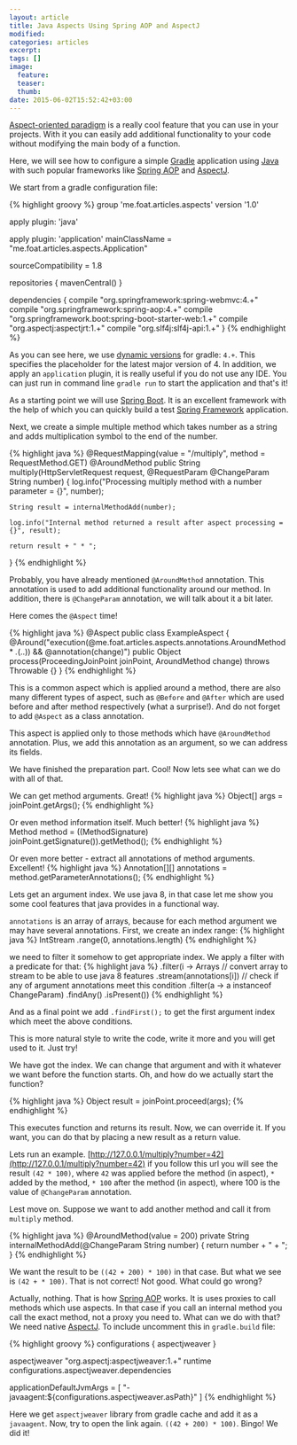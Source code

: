 ```yaml
---
layout: article
title: Java Aspects Using Spring AOP and AspectJ
modified:
categories: articles
excerpt:
tags: []
image:
  feature:
  teaser:
  thumb:
date: 2015-06-02T15:52:42+03:00
---
```


[Aspect-oriented paradigm] is a really cool feature that you can use in your projects. With it you can easily add additional functionality to your code without modifying the main body of a function.

Here, we will see how to configure a simple [Gradle] application using [Java] with such popular frameworks like [Spring AOP] and [AspectJ].

We start from a gradle configuration file:

{% highlight groovy %}
group 'me.foat.articles.aspects'
version '1.0'

apply plugin: 'java'

apply plugin: 'application'
mainClassName = "me.foat.articles.aspects.Application"

sourceCompatibility = 1.8

repositories {
    mavenCentral()
}

dependencies {
    compile "org.springframework:spring-webmvc:4.+"
    compile "org.springframework:spring-aop:4.+"
    compile "org.springframework.boot:spring-boot-starter-web:1.+"
    compile "org.aspectj:aspectjrt:1.+"
    compile "org.slf4j:slf4j-api:1.+"
}
{% endhighlight %}

As you can see here, we use [dynamic versions] for gradle: ```4.+```. This specifies the placeholder for the latest major version of 4. In addition, we apply an ```application``` plugin, it is really useful if you do not use any IDE. You can just run in command line ```gradle run``` to start the application and that's it!

As a starting point we will use [Spring Boot]. It is an excellent framework with the help of which you can quickly build a test [Spring Framework] application.

Next, we create a simple multiple method which takes number as a string and adds multiplication symbol to the end of the number.

{% highlight java %}
@RequestMapping(value = "/multiply", method = RequestMethod.GET)
@AroundMethod
public String multiply(HttpServletRequest request, @RequestParam @ChangeParam String number) {
    log.info("Processing multiply method with a number parameter = {}", number);

    String result = internalMethodAdd(number);

    log.info("Internal method returned a result after aspect processing = {}", result);

    return result + " * ";
}
{% endhighlight %}

Probably, you have already mentioned ```@AroundMethod``` annotation. This annotation is used to add additional functionality around our method. In addition, there is ```@ChangeParam``` annotation, we will talk about it a bit later.

Here comes the ```@Aspect``` time!

{% highlight java %}
@Aspect
public class ExampleAspect {
    @Around("execution(@me.foat.articles.aspects.annotations.AroundMethod * *.*(..)) && @annotation(change)")
    public Object process(ProceedingJoinPoint joinPoint, AroundMethod change) throws Throwable {}
}
{% endhighlight %}

This is a common aspect which is applied around a method, there are also many different types of aspect, such as
```@Before``` and ```@After``` which are used before and after method respectively (what a surprise!). And do not forget to add ```@Aspect``` as a class annotation.

This aspect is applied only to those methods which have ```@AroundMethod``` annotation. Plus, we add this annotation as an argument, so we can address its fields.

We have finished the preparation part. Cool! Now lets see what can we do with all of that.

We can get method arguments. Great!
{% highlight java %}
Object[] args = joinPoint.getArgs();
{% endhighlight %}

Or even method information itself. Much better!
{% highlight java %}
Method method = ((MethodSignature) joinPoint.getSignature()).getMethod();
{% endhighlight %}

Or even more better - extract all annotations of method arguments. Excellent!
{% highlight java %}
Annotation[][] annotations = method.getParameterAnnotations();
{% endhighlight %}

Lets get an argument index. We use java 8, in that case let me show you some cool features that java provides in a functional way.

```annotations``` is an array of arrays, because for each method argument we may have several annotations.
First, we create an index range:
{% highlight java %}
IntStream
    .range(0, annotations.length)
{% endhighlight %}

we need to filter it somehow to get appropriate index. We apply a filter with a predicate for that:
{% highlight java %}
.filter(i ->
        Arrays
        	// convert array to stream to be able to use java 8 features
                .stream(annotations[i])
                // check if any of argument annotations meet this condition
                .filter(a -> a instanceof ChangeParam)
                .findAny()
                .isPresent()) 
{% endhighlight %}

And as a final point we add ```.findFirst();``` to get the first argument index which meet the above conditions.

This is more natural style to write the code, write it more and you will get used to it. Just try!

We have got the index. We can change that argument and with it whatever we want before the function starts. Oh, and how do we actually start the function?

{% highlight java %}
Object result = joinPoint.proceed(args);
{% endhighlight %}

This executes function and returns its result. Now, we can override it. If you want, you can do that by placing a new result as a return value.

Lets run an example. [http://127.0.0.1/multiply?number=42](http://127.0.0.1/multiply?number=42) if you follow this url you will see the result ```(42 * 100)```, where `42` was applied before the method (in aspect), `*` added by the method, `* 100` after the method (in aspect), where 100 is the value of ```@ChangeParam``` annotation.

Lest move on. Suppose we want to add another method and call it from ```multiply``` method.

{% highlight java %}
@AroundMethod(value = 200)
private String internalMethodAdd(@ChangeParam String number) { return number + " + "; }
{% endhighlight %}

We want the result to be ```((42 + 200) * 100)``` in that case. But what we see is ```(42 + * 100)```. That is not correct! Not good. What could go wrong?

Actually, nothing. That is how [Spring AOP] works. It is uses proxies to call methods which use aspects. In that case if you call an internal method you call the exact method, not a proxy you need to. What can we do with that? We need native [AspectJ].
To include uncomment this in ```gradle.build``` file:

{% highlight groovy %}
configurations {
    aspectjweaver
}

aspectjweaver "org.aspectj:aspectjweaver:1.+"
runtime configurations.aspectjweaver.dependencies

applicationDefaultJvmArgs = [
        "-javaagent:${configurations.aspectjweaver.asPath}"
]
{% endhighlight %}

Here we get ```aspectjweaver``` library from gradle cache and add it as a ```javaagent```. Now, try to open the link again.
```((42 + 200) * 100)```. Bingo! We did it!

[Aspect-oriented paradigm]: http://en.wikipedia.org/wiki/Aspect-oriented_programming
[Gradle]: https://gradle.org
[Java]: http://www.oracle.com/technetwork/java/javase/downloads/index.html
[Spring AOP]: http://docs.spring.io/spring/docs/current/spring-framework-reference/html/aop.html
[AspectJ]: https://eclipse.org/aspectj/
[Spring Boot]: http://projects.spring.io/spring-boot/
[Spring MVC]: https://spring.io/guides/gs/serving-web-content/
[Spring Framework]: http://projects.spring.io/spring-framework/

[dynamic versions]: https://docs.gradle.org/1.8-rc-1/userguide/dependency_management.html#sub:dynamic_versions_and_changing_modules
[Application plugin]: https://docs.gradle.org/current/userguide/application_plugin.html